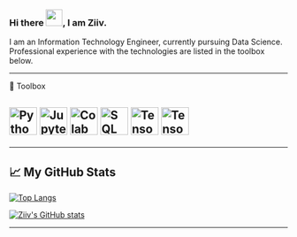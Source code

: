 ### Hi there <img src="https://raw.githubusercontent.com/MartinHeinz/MartinHeinz/master/wave.gif" width="30px">, I am Ziiv.

I am an Information Technology Engineer, currently pursuing Data Science. Professional experience with the technologies are listed in the toolbox below.

--------
🧰 Toolbox

<img src = 'https://cdn.worldvectorlogo.com/logos/python-5.svg' alt="Python Logo" width="50" height="50"/>  <img src="https://www.probabilisticworld.com/wp-content/uploads/2020/08/jupyter-notebook-logo.jpg" alt="Jupyter Logo" width="50" height="50"/>  <img src = 'https://miro.medium.com/max/3880/1*ddtqWGkJz1TUCg1WM9qKeQ.jpeg' alt="Colab Logo" width="50" height="50"/> <img src = 'https://www.brentozar.com/wp-content/uploads/2019/03/azure_sql_db.jpg' alt="SQL Logo" width="50" height="50"/>  <img src = 'https://yt3.ggpht.com/a-/AAuE7mAixrJ4qaOd7-iT99-h5KYRIpGR14SfICmA_g=s900-mo-c-c0xffffffff-rj-k-no' alt="Tensorflow Logo" width="50" height="50"/> <img src = 'https://cdn.worldvectorlogo.com/logos/git-icon.svg' alt="Tensorflow Logo" width="50" height="50"/>
--------
--------

## &#x1f4c8; My GitHub Stats

[![Top Langs](https://github-readme-stats.vercel.app/api/top-langs/?username=<Ziiv-git>&hide=java,html,css&theme=dark)](https://github.com/anuraghazra/github-readme-stats)

[![Ziiv's GitHub stats](https://github-readme-stats.vercel.app/api?username=<Ziiv-git>&theme=radical)](https://github.com/anuraghazra/github-readme-stats)

--------



<!--
**Ziiv-git/Ziiv-git** is a ✨ _special_ ✨ repository because its `README.md` (this file) appears on your GitHub profile.



Here are some ideas to get you started:
- I’m currently learning Data Science through moocs and self-study.
- 👯 I’m looking to collaborate on ...
- 🤔 I’m looking for help with ...
- 💬 Ask me about ...
- 📫 How to reach me: ...
- 😄 Pronouns: ...
- ⚡ Fun fact: ...


- 🔭 I’m currently working on ...

-->

